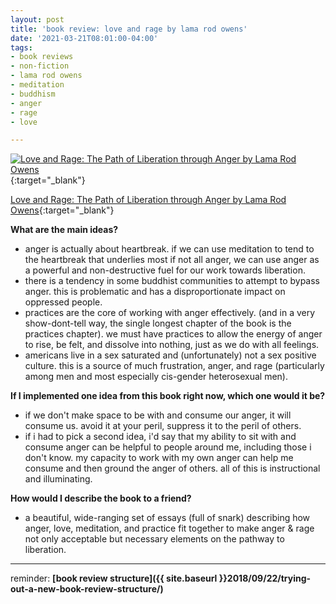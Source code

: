 ```yaml
---
layout: post
title: 'book review: love and rage by lama rod owens'
date: '2021-03-21T08:01:00-04:00'
tags:
- book reviews
- non-fiction
- lama rod owens
- meditation
- buddhism
- anger
- rage
- love

--- 
```


[![Love and Rage: The Path of Liberation through Anger by Lama Rod Owens](https://i.gr-assets.com/images/S/compressed.photo.goodreads.com/books/1589264715l/48509453.jpg)](https://www.goodreads.com/book/show/48509453-love-and-rage){:target="_blank"}

[Love and Rage: The Path of Liberation through Anger
by Lama Rod Owens](https://www.goodreads.com/book/show/48509453-love-and-rage){:target="_blank"}

<b>What are the main ideas?</b> 

* anger is actually about heartbreak. if we can use meditation to tend to the heartbreak that underlies most if not all anger, we can use anger as a powerful and non-destructive fuel for our work towards liberation. 
* there is a tendency in some buddhist communities to attempt to bypass anger. this is problematic and has a disproportionate impact on oppressed people.
* practices are the core of working with anger effectively. (and in a very show-dont-tell way, the single longest chapter of the book is the practices chapter). we must have practices to allow the energy of anger to rise, be felt, and dissolve into nothing, just as we do with all feelings. 
* americans live in a sex saturated and (unfortunately) not a sex positive culture. this is a source of much frustration, anger, and rage (particularly among men and most especially cis-gender heterosexual men).

<b>If I implemented one idea from this book right now, which one would it be?</b>

* if we don't make space to be with and consume our anger, it will consume us. avoid it at your peril, suppress it to the peril of others.
* if i had to pick a second idea, i'd say that my ability to sit with and consume anger can be helpful to people around me, including those i don't know. my capacity to work with my own anger can help me consume and then ground the anger of others. all of this is instructional and illuminating. 

<b>How would I describe the book to a friend?</b>

* a beautiful, wide-ranging set of essays (full of snark) describing how anger, love, meditation, and practice fit together to make anger & rage not only acceptable but necessary elements on the pathway to liberation.
---

reminder: **[book review structure]({{ site.baseurl }}2018/09/22/trying-out-a-new-book-review-structure/)**


<!-- &#042; = asterisk -->
<!-- &#039; = single quote '-->

